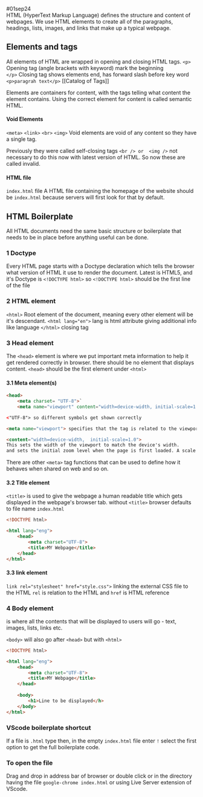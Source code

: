 #01sep24  
HTML (HyperText Markup Language) defines the structure and content of webpages. 
We use HTML elements to create all of the paragraphs, headings, lists, images, and links that make up a typical webpage.

## Elements and tags
All elements of HTML are wrapped in opening and closing HTML tags.
`<p>`   Opening tag (angle brackets with keyword) mark the beginning  
`</p>` Closing tag shows elements end, has forward slash before key word
`<p>paragrah text</p>`
[[Catalog of Tags]]

Elements are containers for content, with the tags telling what content the element contains.
Using the correct element for content is called semantic HTML.
#### Void Elements
`<meta>`   `<link>`   `<br>`  `<img>` 
Void elements are void of any content so they have a single tag.

Previously they were called self-closing tags `<br /> or  <img />`   not necessary to do this now with latest version of HTML. So now these are called invalid.
#### HTML file
`index.html` file
A HTML file containing the homepage of the website should be `index.html` because servers will first look for that by default.



## HTML Boilerplate
All HTML documents need the same basic structure or boilerplate that needs to be in place before anything useful can be done.

### 1 Doctype
Every HTML page starts with a Doctype declaration which tells the browser what version of HTML it use to render the document.
Latest is HTML5,  and it's Doctype is `<!DOCTYPE html>`
so `<!DOCTYPE html>` should be the first line of the file

### 2 HTML element
`<html>` Root element of the document, meaning every other element will be it's descendant.
`<html lang="en">`  lang is html attribute giving additional info like language
`</html>`  closing tag

### 3 Head element
The `<head>` element is where we put important meta information to help it get rendered correctly in browser.   there should be no element that displays content.
`<head>` should be the first element under `<html>`

#### 3.1 Meta element(s)
```html
<head>
	<meta charset= "UTF-8">`  
	<meta name="viewport" content="width=device-width, initial-scale=1.0"> tag is used in HTML to control the layout on mobile browsers. 

<"UTF-8"> so different symbols get shown correctly

<meta name="viewport"> specifies that the tag is related to the viewport settings.

<content="width=device-width,  initial-scale=1.0"> 
This sets the width of the viewport to match the device's width.
and sets the initial zoom level when the page is first loaded. A scale of 1.0 means that the page will be displayed at its natural size without any zooming in or out.
```
There are other `<meta>` tag functions that can be used to define how it behaves when shared on web and so on.

#### 3.2 Title element
`<title>` is used to give the webpage a human readable title which gets displayed in the webpage's browser tab.
without `<title>` browser defaults to file name `index.html`
```HTML
<!DOCTYPE html>

<html lang="eng">
	<head> 
		<meta charset="UTF-8">
		<title>MY Webpage</title>
	</head>
</html>
```

#### 3.3 link element
`link rel="stylesheet" href="style.css">`
linking the external CSS file to the HTML 
`rel` is relation to the HTML and `href` is HTML reference


### 4 Body element
is where all the contents that will be displayed to users will go - text, images, lists, links etc.

`<body>` will also go after `<head>` but with `<html>`

```HTML
<!DOCTYPE html>

<html lang="eng">
	<head> 
		<meta charset="UTF-8">
		<title>MY Webpage</title>
	</head>
	
	<body>
		<h1>Line to be displayed</h>
	</body>
</html>
```




### VScode boilerplate shortcut
If a file is `.html` type then, in the empty `index.html` file enter `!` select the first option
to get the full boilerplate code.

### To open the file
Drag and drop in address bar of browser or double click
or
in the directory having the file `google-chrome index.html`
or 
using Live Server extension of VScode.
